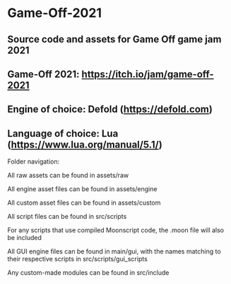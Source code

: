 # Game-Off-2021
Source code and assets for Game Off game jam 2021
-----
Game-Off 2021: https://itch.io/jam/game-off-2021
-----
Engine of choice: Defold (https://defold.com)
-----
Language of choice: Lua (https://www.lua.org/manual/5.1/)
-----
Folder navigation:

All raw assets can be found in assets/raw

All engine asset files can be found in assets/engine

All custom asset files can be found in assets/custom

All script files can be found in src/scripts

For any scripts that use compiled Moonscript code, the .moon file will also be included

All GUI engine files can be found in main/gui, with the names matching to their respective scripts in src/scripts/gui_scripts

Any custom-made modules can be found in src/include
